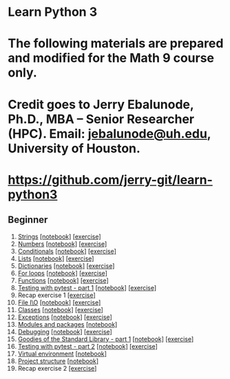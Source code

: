 # Learn Python 3
# The following materials are prepared and modified for the Math 9 course only.

# Credit goes to Jerry Ebalunode, Ph.D., MBA – Senior Researcher (HPC). Email: jebalunode@uh.edu, University of Houston.
# https://github.com/jerry-git/learn-python3

## Beginner
1. [Strings](https://jerry-git.github.io/learn-python3/notebooks/beginner/html/strings.html) [[notebook]](http://nbviewer.jupyter.org/github/jerry-git/learn-python3/blob/master/notebooks/beginner/notebooks/strings.ipynb) [[exercise]](http://nbviewer.jupyter.org/github/jerry-git/learn-python3/blob/master/notebooks/beginner/exercises/strings_exercise.ipynb)
1. [Numbers](https://jerry-git.github.io/learn-python3/notebooks/beginner/html/numbers.html) [[notebook]](http://nbviewer.jupyter.org/github/jerry-git/learn-python3/blob/master/notebooks/beginner/notebooks/numbers.ipynb) [[exercise]](http://nbviewer.jupyter.org/github/jerry-git/learn-python3/blob/master/notebooks/beginner/exercises/numbers_exercise.ipynb)
1. [Conditionals](https://jerry-git.github.io/learn-python3/notebooks/beginner/html/conditionals.html) [[notebook]](http://nbviewer.jupyter.org/github/jerry-git/learn-python3/blob/master/notebooks/beginner/notebooks/conditionals.ipynb) [[exercise]](http://nbviewer.jupyter.org/github/jerry-git/learn-python3/blob/master/notebooks/beginner/exercises/conditionals_exercise.ipynb)
1. [Lists](https://jerry-git.github.io/learn-python3/notebooks/beginner/html/lists.html) [[notebook]](http://nbviewer.jupyter.org/github/jerry-git/learn-python3/blob/master/notebooks/beginner/notebooks/lists.ipynb) [[exercise]](http://nbviewer.jupyter.org/github/jerry-git/learn-python3/blob/master/notebooks/beginner/exercises/lists_exercise.ipynb)
1. [Dictionaries](https://jerry-git.github.io/learn-python3/notebooks/beginner/html/dictionaries.html) [[notebook]](http://nbviewer.jupyter.org/github/jerry-git/learn-python3/blob/master/notebooks/beginner/notebooks/dictionaries.ipynb) [[exercise]](http://nbviewer.jupyter.org/github/jerry-git/learn-python3/blob/master/notebooks/beginner/exercises/dictionaries_exercise.ipynb)
1. [For loops](https://jerry-git.github.io/learn-python3/notebooks/beginner/html/for_loops.html) [[notebook]](http://nbviewer.jupyter.org/github/jerry-git/learn-python3/blob/master/notebooks/beginner/notebooks/for_loops.ipynb) [[exercise]](http://nbviewer.jupyter.org/github/jerry-git/learn-python3/blob/master/notebooks/beginner/exercises/for_loops_exercise.ipynb)
1. [Functions](https://jerry-git.github.io/learn-python3/notebooks/beginner/html/functions.html) [[notebook]](http://nbviewer.jupyter.org/github/jerry-git/learn-python3/blob/master/notebooks/beginner/notebooks/functions.ipynb) [[exercise]](http://nbviewer.jupyter.org/github/jerry-git/learn-python3/blob/master/notebooks/beginner/exercises/functions_exercise.ipynb)
1. [Testing with pytest - part 1](https://jerry-git.github.io/learn-python3/notebooks/beginner/html/testing1.html) [[notebook]](http://nbviewer.jupyter.org/github/jerry-git/learn-python3/blob/master/notebooks/beginner/notebooks/testing1.ipynb) [[exercise]](http://nbviewer.jupyter.org/github/jerry-git/learn-python3/blob/master/notebooks/beginner/exercises/testing1_exercise.ipynb)
1. Recap exercise 1 [[exercise]](http://nbviewer.jupyter.org/github/jerry-git/learn-python3/blob/master/notebooks/beginner/exercises/recap1_exercise.ipynb)
1. [File I\O](https://jerry-git.github.io/learn-python3/notebooks/beginner/html/file_io.html) [[notebook]](http://nbviewer.jupyter.org/github/jerry-git/learn-python3/blob/master/notebooks/beginner/notebooks/file_io.ipynb) [[exercise]](http://nbviewer.jupyter.org/github/jerry-git/learn-python3/blob/master/notebooks/beginner/exercises/file_io_exercise.ipynb)
1. [Classes](https://jerry-git.github.io/learn-python3/notebooks/beginner/html/classes.html) [[notebook]](http://nbviewer.jupyter.org/github/jerry-git/learn-python3/blob/master/notebooks/beginner/notebooks/classes.ipynb) [[exercise]](http://nbviewer.jupyter.org/github/jerry-git/learn-python3/blob/master/notebooks/beginner/exercises/classes_exercise.ipynb)
1. [Exceptions](https://jerry-git.github.io/learn-python3/notebooks/beginner/html/exceptions.html) [[notebook]](http://nbviewer.jupyter.org/github/jerry-git/learn-python3/blob/master/notebooks/beginner/notebooks/exceptions.ipynb) [[exercise]](http://nbviewer.jupyter.org/github/jerry-git/learn-python3/blob/master/notebooks/beginner/exercises/exceptions_exercise.ipynb)
1. [Modules and packages](https://jerry-git.github.io/learn-python3/notebooks/beginner/html/modules_and_packages.html) [[notebook]](http://nbviewer.jupyter.org/github/jerry-git/learn-python3/blob/master/notebooks/beginner/notebooks/modules_and_packages.ipynb)
1. [Debugging](https://jerry-git.github.io/learn-python3/notebooks/beginner/html/debugging.html) [[notebook]](http://nbviewer.jupyter.org/github/jerry-git/learn-python3/blob/master/notebooks/beginner/notebooks/debugging.ipynb) [[exercise]](http://nbviewer.jupyter.org/github/jerry-git/learn-python3/blob/master/notebooks/beginner/exercises/debugging_exercise.ipynb)
1. [Goodies of the Standard Library - part 1](https://jerry-git.github.io/learn-python3/notebooks/beginner/html/std_lib.html) [[notebook]](http://nbviewer.jupyter.org/github/jerry-git/learn-python3/blob/master/notebooks/beginner/notebooks/std_lib.ipynb) [[exercise]](http://nbviewer.jupyter.org/github/jerry-git/learn-python3/blob/master/notebooks/beginner/exercises/std_lib1_exercise.ipynb)
1. [Testing with pytest - part 2](https://jerry-git.github.io/learn-python3/notebooks/beginner/html/testing2.html) [[notebook]](http://nbviewer.jupyter.org/github/jerry-git/learn-python3/blob/master/notebooks/beginner/notebooks/testing2.ipynb) [[exercise]](http://nbviewer.jupyter.org/github/jerry-git/learn-python3/blob/master/notebooks/beginner/exercises/testing2_exercise.ipynb)
1. [Virtual environment](https://jerry-git.github.io/learn-python3/notebooks/beginner/html/venv.html) [[notebook]](http://nbviewer.jupyter.org/github/jerry-git/learn-python3/blob/master/notebooks/beginner/notebooks/venv.ipynb)
1. [Project structure](https://jerry-git.github.io/learn-python3/notebooks/beginner/html/project_structure.html) [[notebook]](http://nbviewer.jupyter.org/github/jerry-git/learn-python3/blob/master/notebooks/beginner/notebooks/project_structure.ipynb)
1. Recap exercise 2 [[exercise]](http://nbviewer.jupyter.org/github/jerry-git/learn-python3/blob/master/notebooks/beginner/exercises/recap2_exercise.ipynb)



